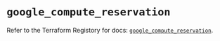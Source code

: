 # `google_compute_reservation`

Refer to the Terraform Registory for docs: [`google_compute_reservation`](https://registry.terraform.io/providers/hashicorp/google/5.11.0/docs/resources/compute_reservation).
